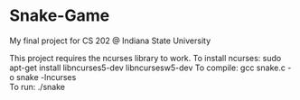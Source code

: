 # Snake-Game
My final project for CS 202 @ Indiana State University

This project requires the ncurses library to work.
To install ncurses: sudo apt-get install libncurses5-dev libncursesw5-dev
To compile: gcc snake.c -o snake -lncurses <br>
To run: ./snake
